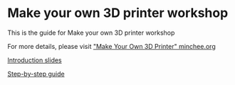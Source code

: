 # Make your own 3D printer workshop

This is the guide for Make your own 3D printer workshop

For more details, please visit ["Make Your Own 3D Printer" minchee.org](http://minchee.org/#/workshops/ws20141122)

[Introduction slides](https://docs.google.com/presentation/d/1884PmvlpdU9kZ2Ljiwkk6zzlHNuZ8CEkv-gw48EVBJc/edit?usp=sharing)

[Step-by-step guide](https://github.com/MincheeLab/MakeYourOwn3DPrinter/prusa-i3-2014/blob/master/doc/index.md)
